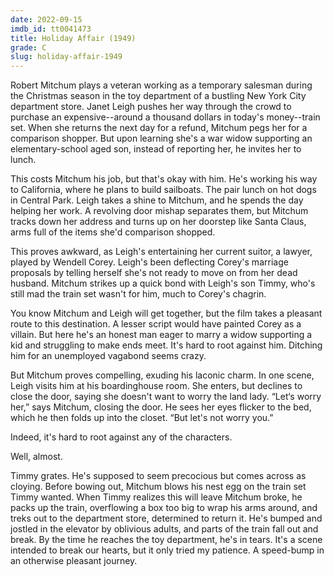 ```yaml
---
date: 2022-09-15
imdb_id: tt0041473
title: Holiday Affair (1949)
grade: C
slug: holiday-affair-1949
---
```


Robert Mitchum plays a veteran working as a temporary salesman during the Christmas season in the toy department of a bustling New York City department store. Janet Leigh pushes her way through the crowd to purchase an expensive--around a thousand dollars in today's money--train set. When she returns the next day for a refund, Mitchum pegs her for a comparison shopper. But upon learning she's a war widow supporting an elementary-school aged son, instead of reporting her, he invites her to lunch.

<!-- end -->

This costs Mitchum his job, but that's okay with him. He's working his way to California, where he plans to build sailboats. The pair lunch on hot dogs in Central Park. Leigh takes a shine to Mitchum, and he spends the day helping her work. A revolving door mishap separates them, but Mitchum tracks down her address and turns up on her doorstep like Santa Claus, arms full of the items she'd comparison shopped.

This proves awkward, as Leigh's entertaining her current suitor, a lawyer, played by Wendell Corey. Leigh's been deflecting Corey's marriage proposals by telling herself she's not ready to move on from her dead husband. Mitchum strikes up a quick bond with Leigh's son Timmy, who's still mad the train set wasn't for him, much to Corey's chagrin.

You know Mitchum and Leigh will get together, but the film takes a pleasant route to this destination. A lesser script would have painted Corey as a villain. But here he's an honest man eager to marry a widow supporting a kid and struggling to make ends meet. It's hard to root against him. Ditching him for an unemployed vagabond seems crazy.

But Mitchum proves compelling, exuding his laconic charm. In one scene, Leigh visits him at his boardinghouse room. She enters, but declines to close the door, saying she doesn't want to worry the land lady. “Let‘s worry her,” says Mitchum, closing the door. He sees her eyes flicker to the bed, which he then folds up into the closet. “But let's not worry you.”

Indeed, it's hard to root against any of the characters.

Well, almost.

Timmy grates. He's supposed to seem precocious but comes across as cloying. Before bowing out, Mitchum blows his nest egg on the train set Timmy wanted. When Timmy realizes this will leave Mitchum broke, he packs up the train, overflowing a box too big to wrap his arms around, and treks out to the department store, determined to return it. He's bumped and jostled in the elevator by oblivious adults, and parts of the train fall out and break. By the time he reaches the toy department, he's in tears. It's a scene intended to break our hearts, but it only tried my patience. A speed-bump in an otherwise pleasant journey.
